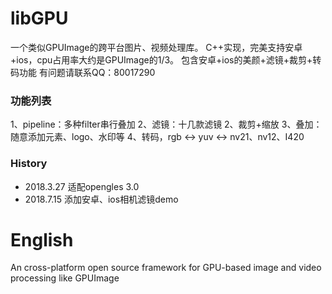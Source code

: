# libGPU
一个类似GPUImage的跨平台图片、视频处理库。
C++实现，完美支持安卓+ios，cpu占用率大约是GPUImage的1/3。
包含安卓+ios的美颜+滤镜+裁剪+转码功能
有问题请联系QQ：80017290

### 功能列表
1、pipeline：多种filter串行叠加
2、滤镜：十几款滤镜
2、裁剪+缩放
3、叠加：随意添加元素、logo、水印等
4、转码，rgb <-> yuv <-> nv21、nv12、I420

### History
* 2018.3.27 适配opengles 3.0
* 2018.7.15 添加安卓、ios相机滤镜demo

# English
An cross-platform open source framework for GPU-based image and video processing like GPUImage
